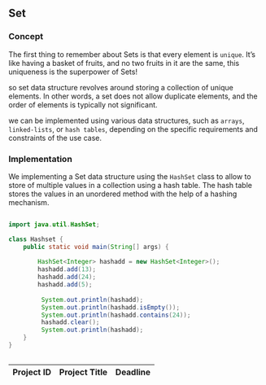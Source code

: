 ## Set







### Concept

The first thing to remember about Sets is that every element is `unique`. It’s like having a basket of fruits, and no two fruits in it are the same, this uniqueness is the superpower of Sets!

so set data structure revolves around storing a collection of unique elements. In other words, a set does not allow duplicate elements, and the order of elements is typically not significant.

we can be implemented using various data structures, such as `arrays`, `linked-lists`, or `hash tables`, depending on the specific requirements and constraints of the use case.


### Implementation

We implementing a Set data structure using the `HashSet` class to allow to store of multiple values in a collection using a hash table. The hash table stores the values in an unordered method with the help of a hashing mechanism. 


```java

import java.util.HashSet;

class Hashset {
    public static void main(String[] args) {
        
        HashSet<Integer> hashadd = new HashSet<Integer>();
        hashadd.add(13);
        hashadd.add(24);
        hashadd.add(5);
        
         System.out.println(hashadd);
         System.out.println(hashadd.isEmpty());
         System.out.println(hashadd.contains(24));
         hashadd.clear();
         System.out.println(hashadd);
    }
}



```

Project ID | Project Title | Deadline |
|:-----|:-----------:|:-------------|




